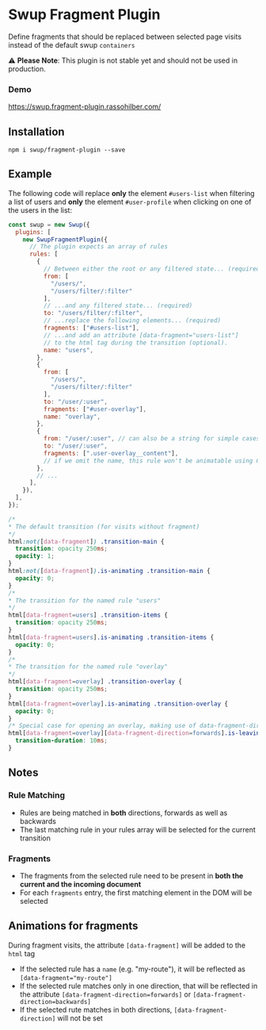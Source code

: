 # Swup Fragment Plugin

Define fragments that should be replaced between selected page visits instead of the default swup `containers`

⚠️ **Please Note**: This plugin is not stable yet and should not be used in production.

### Demo

https://swup.fragment-plugin.rassohilber.com/

## Installation

```shell
npm i swup/fragment-plugin --save
```

## Example

The following code will replace **only** the element `#users-list` when filtering a list of users and **only** the element `#user-profile` when clicking on one of the users in the list:

```js
const swup = new Swup({
  plugins: [
    new SwupFragmentPlugin({
      // The plugin expects an array of rules
      rules: [
        {
          // Between either the root or any filtered state... (required)
          from: [
            "/users/",
            "/users/filter/:filter"
          ],
          // ...and any filtered state... (required)
          to: "/users/filter/:filter",
          // ...replace the following elements... (required)
          fragments: ["#users-list"],
          // ...and add an attribute [data-fragment="users-list"]
          // to the html tag during the transition (optional).
          name: "users",
        },
        {
          from: [
            "/users/",
            "/users/filter/:filter"
          ],
          to: "/user/:user",
          fragments: ["#user-overlay"],
          name: "overlay",
        },
        {
          from: "/user/:user", // can also be a string for simple cases
          to: "/user/:user",
          fragments: [".user-overlay__content"],
          // if we omit the name, this rule won't be animatable using CSS
        },
        // ...
      ],
    }),
  ],
});
```

```css
/*
* The default transition (for visits without fragment)
*/
html:not([data-fragment]) .transition-main {
  transition: opacity 250ms;
  opacity: 1;
}
html:not([data-fragment]).is-animating .transition-main {
  opacity: 0;
}
/*
* The transition for the named rule "users"
*/
html[data-fragment=users] .transition-items {
  transition: opacity 250ms;
}
html[data-fragment=users].is-animating .transition-items {
  opacity: 0;
}
/*
* The transition for the named rule "overlay"
*/
html[data-fragment=overlay] .transition-overlay {
  transition: opacity 250ms;
}
html[data-fragment=overlay].is-animating .transition-overlay {
  opacity: 0;
}
/* Special case for opening an overlay, making use of data-fragment-direction */
html[data-fragment=overlay][data-fragment-direction=forwards].is-leaving .transition-overlay {
  transition-duration: 10ms;
}

```

## Notes

### Rule Matching

- Rules are being matched in **both** directions, forwards as well as backwards
- The last matching rule in your rules array will be selected for the current transition

### Fragments

- The fragments from the selected rule need to be present in **both the current and the incoming document**
- For each `fragments` entry, the first matching element in the DOM will be selected

## Animations for fragments

During fragment visits, the attribute `[data-fragment]` will be added to the `html` tag
- If the selected rule has a `name` (e.g. "my-route"), it will be reflected as `[data-fragment="my-route"]`
- If the selected rule matches only in one direction, that will be reflected in the attribute `[data-fragment-direction=forwards]` or `[data-fragment-direction=backwards]`
- If the selected rute matches in both directions, `[data-fragment-direction]` will not be set
